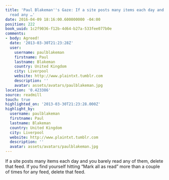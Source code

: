 ```yaml
---
title: 'Paul Blakeman''s Gaze: If a site posts many items each day and you barely
  read any …'
date: 2016-04-09 18:16:00.600000000 -04:00
position: 222
book_uuid: 1c2f9036-f12b-4d64-b27a-533fee077b0e
comments:
- body: Agreed!
  date: '2013-03-30T21:23:28Z'
  user:
    username: paulblakeman
    firstname: Paul
    lastname: Blakeman
    country: United Kingdom
    city: Liverpool
    website: http://www.plaintxt.tumblr.com
    description: ''
    avatar: assets/avatars/paulblakeman.jpg
location: '0.423386'
source: readmill
touch: true
highlighted_on: '2013-03-30T21:23:28.000Z'
highlight_by:
  username: paulblakeman
  firstname: Paul
  lastname: Blakeman
  country: United Kingdom
  city: Liverpool
  website: http://www.plaintxt.tumblr.com
  description: ''
  avatar: assets/avatars/paulblakeman.jpg
---
```


If a site posts many items each day and you barely read any of them, delete that feed. If you find yourself hitting “Mark all as read” more than a couple of times for any feed, delete that feed.